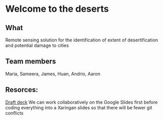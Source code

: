 # Welcome to the deserts

## What

Remote sensing solution for the identification of extent of desertification and potential damage to cities

## Team members

Maria, Sameera, James, Huan, Andrio, Aaron

## Resorces: 

[Draft deck](https://docs.google.com/presentation/d/136VeCwC5Lh5dWnfxOWZiHM0qJNCrdX7DjOj24dDn-To/edit?usp=sharing)
We can work collaboratively on the Google Slides first before coding everything into a Xaringan slides so that there will be fewer git conflicts 
